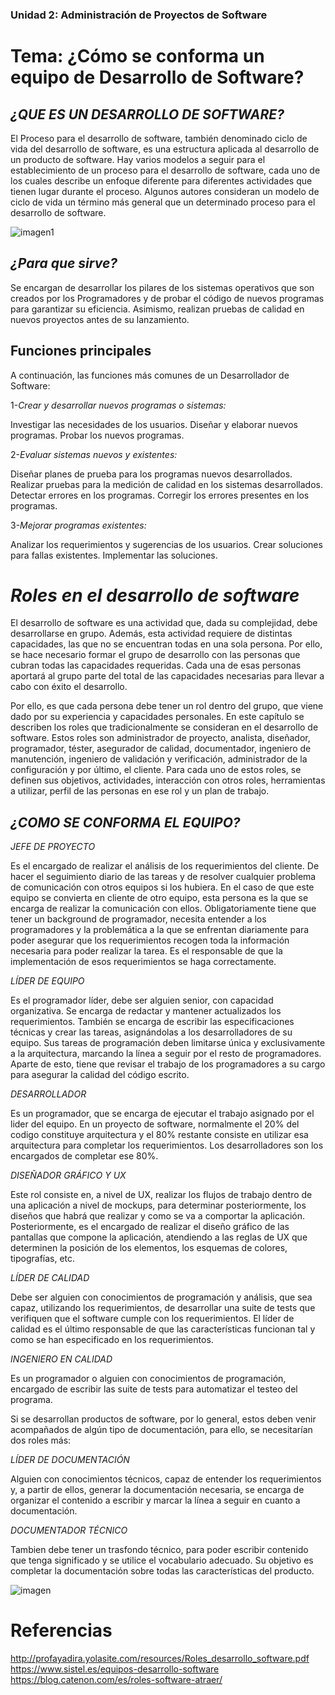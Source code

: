 ### Unidad 2: Administración de Proyectos de Software

# Tema: ¿Cómo se conforma un equipo de Desarrollo de Software?

## *¿QUE ES UN DESARROLLO DE SOFTWARE?*

El Proceso para el desarrollo de software, también denominado ciclo de vida del desarrollo de software, es una estructura aplicada al desarrollo de un producto de software. Hay varios modelos a seguir para el establecimiento de un proceso para el desarrollo de software, cada uno de los cuales describe un enfoque diferente para diferentes actividades que tienen lugar durante el proceso. Algunos autores consideran un modelo de ciclo de vida un término más general que un determinado proceso para el desarrollo de software.

![imagen1](     https://4.bp.blogspot.com/-hWfhbYRnxqU/UxETYmULYeI/AAAAAAAAAOY/gjct-YEB2RI/s1600/front1.jpg    "software")





## *¿Para que sirve?*

 Se encargan de desarrollar los pilares de los sistemas operativos que son creados por los Programadores y de probar el código de nuevos programas para garantizar su eficiencia. Asimismo, realizan pruebas de calidad en nuevos proyectos antes de su lanzamiento.

## Funciones principales

A continuación, las funciones más comunes de un Desarrollador de Software:


1-*Crear y desarrollar nuevos programas o sistemas:*

Investigar las necesidades de los usuarios.
Diseñar y elaborar nuevos programas.
Probar los nuevos programas.

2-*Evaluar sistemas nuevos y existentes:*

Diseñar planes de prueba para los programas nuevos desarrollados.
Realizar pruebas para la medición de calidad en los sistemas desarrollados.
Detectar errores en los programas.
Corregir los errores presentes en los programas.

3-*Mejorar programas existentes:*

Analizar los requerimientos y sugerencias de los usuarios.
Crear soluciones para fallas existentes.
Implementar las soluciones.

# *Roles en el desarrollo de software*

El desarrollo de software es una actividad que, dada su complejidad, debe
desarrollarse en grupo. Además, esta actividad requiere de distintas capacidades, las
que no se encuentran todas en una sola persona. Por ello, se hace necesario formar el
grupo de desarrollo con las personas que cubran todas las capacidades requeridas.
Cada una de esas personas aportará al grupo parte del total de las capacidades
necesarias para llevar a cabo con éxito el desarrollo.


Por ello, es que cada persona debe tener un rol dentro del grupo, que viene dado por
su experiencia y capacidades personales. En este capítulo se describen los roles que
tradicionalmente se consideran en el desarrollo de software. Estos roles son
administrador de proyecto, analista, diseñador, programador, téster, asegurador de
calidad, documentador, ingeniero de manutención, ingeniero de validación y
verificación, administrador de la configuración y por último, el cliente. Para cada uno de
estos roles, se definen sus objetivos, actividades, interacción con otros roles,
herramientas a utilizar, perfil de las personas en ese rol y un plan de trabajo. 


## *¿COMO SE CONFORMA EL EQUIPO?*


*JEFE DE PROYECTO*

Es el encargado de realizar el análisis de los requerimientos del cliente. De hacer el seguimiento diario de las tareas y de resolver cualquier problema de comunicación con otros equipos si los hubiera. En el caso de que este equipo se convierta en cliente de otro equipo, esta persona es la que se encarga de realizar la comunicación con ellos. Obligatoriamente tiene que tener un background de programador, necesita entender a los programadores y la problemática a la que se enfrentan diariamente para poder asegurar que los requerimientos recogen toda la información necesaria para poder realizar la tarea. Es el responsable de que la implementación de esos requerimientos se haga correctamente.

*LÍDER DE EQUIPO*

Es el programador líder, debe ser alguien senior, con capacidad organizativa. Se encarga de redactar y mantener actualizados los requerimientos. También se encarga de escribir las especificaciones técnicas y crear las tareas, asignándolas a los desarrolladores de su equipo. Sus tareas de programación deben limitarse única y exclusivamente a la arquitectura, marcando la línea a seguir por el resto de programadores. Aparte de esto, tiene que revisar el trabajo de los programadores a su cargo para asegurar la calidad del código escrito.

*DESARROLLADOR*

Es un programador, que se encarga de ejecutar el trabajo asignado por el lider del equipo. En un proyecto de software, normalmente el 20% del codigo constituye arquitectura y el 80% restante consiste en utilizar esa arquitectura para completar los requerimientos. Los desarrolladores son los encargados de completar ese 80%. 

*DISEÑADOR GRÁFICO Y UX*

Este rol consiste en, a nivel de UX, realizar los flujos de trabajo dentro de una aplicación a nivel de mockups, para determinar posteriormente, los diseños que habrá que realizar y como se va a comportar la aplicación. Posteriormente, es el encargado de realizar el diseño gráfico de las pantallas que compone la aplicación, atendiendo a las reglas de UX que determinen la posición de los elementos, los esquemas de colores, tipografías, etc.

*LÍDER DE CALIDAD*

Debe ser alguien con conocimientos de programación y análisis, que sea capaz, utilizando los requerimientos, de desarrollar una suite de tests que verifiquen que el software cumple con los requerimientos. El líder de calidad es el último responsable de que las características funcionan tal y como se han especificado en los requerimientos.

*INGENIERO EN CALIDAD*

Es un programador o alguien con conocimientos de programación, encargado de escribir las suite de tests para automatizar el testeo del programa.

Si se desarrollan productos de software, por lo general, estos deben venir acompañados de algún tipo de documentación, para ello, se necesitarían dos roles más:


*LÍDER DE DOCUMENTACIÓN*

Alguien con conocimientos técnicos, capaz de entender los requerimientos y, a partir de ellos, generar la documentación necesaria, se encarga de organizar el contenido a escribir y marcar la línea a seguir en cuanto a documentación.

*DOCUMENTADOR TÉCNICO*

Tambien debe tener un trasfondo técnico, para poder escribir contenido que tenga significado y se utilice el vocabulario adecuado. Su objetivo es completar la documentación sobre todas las características del producto. 


![imagen](  https://www.northware.mx/wp-content/uploads/2021/04/diagrama-como-armar-un-equipo-de-desarrollo-de-software.jpg    "equipo")




# Referencias 

http://profayadira.yolasite.com/resources/Roles_desarrollo_software.pdf
https://www.sistel.es/equipos-desarrollo-software
https://blog.catenon.com/es/roles-software-atraer/